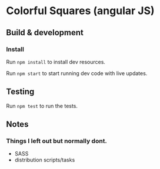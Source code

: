 # Colorful Squares (angular JS)

## Build & development

### Install

Run `npm install` to install dev resources.

Run `npm start` to start running dev code with live updates.

## Testing

Run `npm test` to run the tests.
 


## Notes 

### Things I left out but normally dont.
   - SASS  
   - distribution scripts/tasks 

